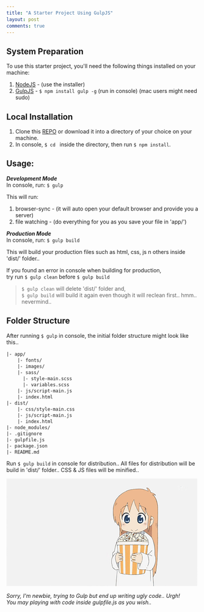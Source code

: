 ```yaml
---
title: "A Starter Project Using GulpJS"
layout: post
comments: true
---
```


## System Preparation
To use this starter project, you'll need the following things installed on your machine:

1. [NodeJS](http://nodejs.org) - (use the installer)
2. [GulpJS](https://github.com/gulpjs/gulp) - `$ npm install gulp -g` (run in console) (mac users might need sudo)


## Local Installation
1. Clone this [REPO](https://github.com/syahmifauzi/gulpjs-html-js-sass-minify-autoprefixer-browser-sync) or download it into a directory of your choice on your machine.
2. In console, `$ cd ` inside the directory, then run `$ npm install`.


## Usage:
_**Development Mode**_   
In console, run: `$ gulp`   

This will run:

1. browser-sync - (it will auto open your default browser and provide you a server)
2. file watching - (do everything for you as you save your file in 'app/')

_**Production Mode**_   
In console, run: `$ gulp build`

This will build your production files such as html, css, js n others inside 'dist/' folder..   

If you found an error in console when building for production,    
try run `$ gulp clean` before `$ gulp build`

> `$ gulp clean` will delete 'dist/' folder and,   
> `$ gulp build` will build it again even though it will reclean first.. hmm.. nevermind..


## Folder Structure
After running `$ gulp` in console, the initial folder structure might look like this..

```
|- app/
    |- fonts/
    |- images/
    |- sass/
      |- style-main.scss
      |- variables.scss
    |- js/script-main.js
    |- index.html
|- dist/
    |- css/style-main.css
    |- js/script-main.js
    |- index.html
|- node_modules/
|- .gitignore
|- gulpfile.js
|- package.json
|- README.md
```

Run `$ gulp build` in console for distribution..
All files for distribution will be build in 'dist/' folder..
CSS &amp; JS files will be minified..

![Description](/assets/img/blogposts/anime.gif)

*Sorry, I'm newbie, trying to Gulp but end up writing ugly code.. Urgh!*   
*You may playing with code inside gulpfile.js as you wish..*

